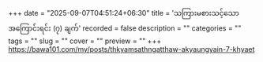 +++
date = "2025-09-07T04:51:24+06:30"
title = 'သကြားမစားသင့်သော အကြောင်းရင်း (၇) ချက်'
recorded = false
description = ""
categories = ""
tags = ""
slug = ""
cover = ""
preview = ""
+++
https://bawa101.com/my/posts/thkyamsathngatthaw-akyaungyain-7-khyaet